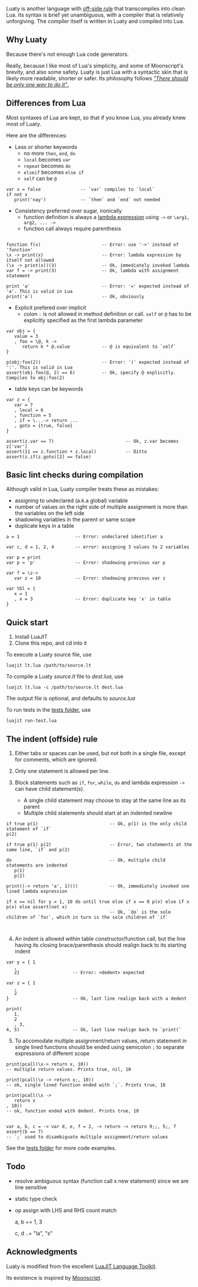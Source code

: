 
Luaty is another language with [off-side rule](https://en.wikipedia.org/wiki/Off-side_rule) that transcompiles into clean Lua.
Its syntax is brief yet unambiguous, with a compiler that is relatively unforgiving.
The compiler itself is written in Luaty and compiled into Lua.


Why Luaty
---
Because there's not enough Lua code generators.

Really, because I like most of Lua's simplicity, and some of Moonscript's brevity, and also some safety.
Luaty is just Lua with a syntactic skin that is likely more readable, shorter or safer.
Its philosophy follows [*"There should be only one way to do it"*.](https://wiki.python.org/moin/TOOWTDI)


Differences from Lua
---

Most syntaxes of Lua are kept, so that if you know Lua, you already knew most of Luaty.

Here are the differences:


- Less or shorter keywords
  * no more `then`, `end`, `do`
  * `local` becomes `var`
  * `repeat` becomes `do`
  * `elseif` becomes `else if`
  * `self` can be `@`

```
var x = false               -- `var` compiles to `local`
if not x
   print('nay')             -- `then` and `end` not needed

```

- Consistency preferred over sugar, ironically
  * function definition is always a [lambda expression](https://www.lua.org/manual/5.1/manual.html#2.5.9) using  `->` or `\arg1, arg2, ... ->`
  * function call always require parenthesis

```

function f(x)                       -- Error: use '->' instead of 'function'
\x -> print(x)                      -- Error: lambda expression by itself not allowed
(\x -> print(x))(3)                 -- Ok, immediately invoked lambda
var f = -> print(3)                 -- Ok, lambda with assignment statement

print 'a'                           -- Error: '=' expected instead of 'a'. This is valid in Lua
print('a')                          -- Ok, obviously

```

- Explicit prefered over implicit
  * colon `:` is not allowed in method definition or call. `self` or `@` has to be explicitly specified as the first lambda parameter

```
var obj = {
   value = 3
   , foo = \@, k ->
      return k * @.value            -- @ is equivalent to `self`
}

p(obj:foo(2))                       -- Error: ')' expected instead of ':'. This is valid in Lua
assert(obj.foo(@, 2) == 6)          -- Ok, specify @ explicitly. Compiles to obj:foo(2)

```

- table keys can be keywords

```
var z = {
   var = 7
   , local = 6
   , function = 5
   , if = \...-> return ...
   , goto = {true, false}
}

assert(z.var == 7)                           -- Ok, z.var becomes z['var']
assert(11 == z.function + z.local)           -- Ditto
assert(z.if(z.goto)[2] == false)

```



Basic lint checks during compilation
---

Although valid in Lua, Luaty compiler treats these as mistakes:
  * assigning to undeclared (a.k.a global) variable
  * number of values on the right side of multiple assignment is more than the variables on the left side
  * shadowing variables in the parent or same scope
  * duplicate keys in a table

```
a = 1                     -- Error: undeclared identifier a

var c, d = 1, 2, 4        -- error: assigning 3 values to 2 variables

var p = print
var p = 'p'               -- Error: shadowing previous var p

var f = \z->
   var z = 10             -- Error: shadowing previous var z

var tbl = {
   x = 1
   , x = 3                -- Error: duplicate key 'x' in table
}

```


Quick start
---

1. Install LuaJIT
2. Clone this repo, and cd into it

To execute a Luaty source file, use
```
luajit lt.lua /path/to/source.lt
```

To compile a Luaty *source.lt* file to *dest.lua*, use
```
luajit lt.lua -c /path/to/source.lt dest.lua
```
The output file is optional, and defaults to *source.lua*


To run tests in the [tests folder](https://github.com/gnois/luaty/tree/master/tests), use
```
luajit run-test.lua
```



The indent (offside) rule
---

1. Either tabs or spaces can be used, but not both in a single file, except for comments, which are ignored.
2. Only one statement is allowed per line.

3. Block statements such as `if`, `for`, `while`, `do` and lambda expression `->` can have child statement(s).
   - A single child statement may choose to stay at the same line as its parent
   - Multiple child statements should start at an indented newline
```
if true p(1)                           -- Ok, p(1) is the only child statement of `if`
p(2)

if true p(1) p(2)                      -- Error, two statements at the same line, `if` and p(2)

do                                     -- Ok, multiple child statements are indented
   p(1)
   p(2)

print((-> return 'a', 1)())            -- Ok, immediately invoked one lined lambda expression

if x == nil for y = 1, 10 do until true else if x == 0 p(x) else if x p(x) else assert(not x)
                                       -- Ok, `do` is the sole children of `for`, which in turn is the sole children of `if`
                                       


```

4. An indent is allowed within table constructor/function call, but the line having its closing brace/parenthesis should realign back to its starting indent
```
var y = { 1
   ,
   2}                    -- Error: <dedent> expected

var z = { 1
   ,
   2
}                        -- Ok, last line realign back with a dedent

print(
   1,
   2
   , 3,
4, 5)                    -- Ok, last line realign back to `print(`

```

5. To accomodate multiple assignment/return values, return statement in single lined functions should be ended using semicolon `;` to separate expressions of different scope
```
print(pcall(\x-> return x, 10))                                          -- multiple return values. Prints true, nil, 10

print(pcall(\x -> return x;, 10))                                        -- ok, single lined function ended with `;`. Prints true, 10

print(pcall(\x ->
   return x
, 10))                                                                   -- ok, function ended with dedent. Prints true, 10


var a, b, c = -> var d, e, f = 2, -> return -> return 9;;, 5;, 7
assert(b == 7)                                                           -- `;` used to disambiguate multiple assignment/return values

```


See the [tests folder](https://github.com/gnois/luaty/tree/master/tests) for more code examples.






Todo
---
* resolve ambiguous syntax (function call x new statement) since we are line sensitive
* static type check
* op assign with LHS and RHS count match
   
   a, b += 1, 3
   
   c, d ..= "la", "s"


Acknowledgments
---
Luaty is modified from the excellent [LuaJIT Language Toolkit](https://github.com/franko/luajit-lang-toolkit).

Its existence is inspired by [Moonscript](https://github.com/leafo/moonscript).

